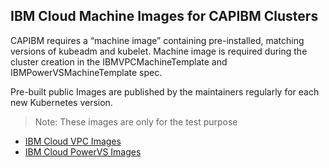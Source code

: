 ## IBM Cloud Machine Images for CAPIBM Clusters

CAPIBM requires a “machine image” containing pre-installed, matching versions of kubeadm and kubelet. Machine image is required during the cluster creation in the IBMVPCMachineTemplate and IBMPowerVSMachineTemplate spec.

Pre-built public Images are published by the maintainers regularly for each new Kubernetes version.

>Note: These images are only for the test purpose

- [IBM Cloud VPC Images](/machine-images/vpc.html)
- [IBM Cloud PowerVS Images](/machine-images/powervs.html)